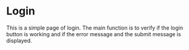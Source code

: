 # Login

This is a simple page of login. The main function is to verify if the login button is working and if the error message and the submit message is displayed.
